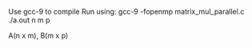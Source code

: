 Use gcc-9 to compile
Run using:
gcc-9 -fopenmp matrix_mul_parallel.c
./a.out n m p

A(n x m), B(m x p)
